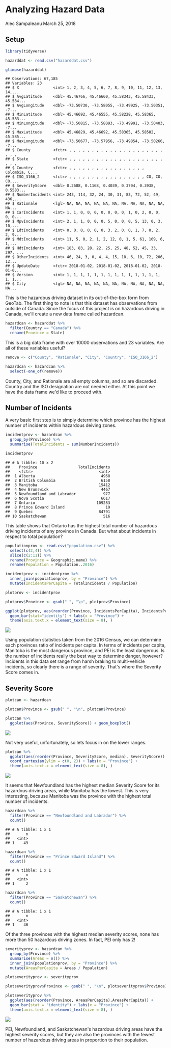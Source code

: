 Analyzing Hazard Data
================
Alec Sampaleanu
March 25, 2018

Setup
-----

``` r
library(tidyverse)
```

``` r
hazarddat <- read.csv("hazarddat.csv")

glimpse(hazarddat)
```

    ## Observations: 67,185
    ## Variables: 23
    ## $ X               <int> 1, 2, 3, 4, 5, 6, 7, 8, 9, 10, 11, 12, 13, 14,...
    ## $ AvgLatitude     <dbl> 45.46766, 45.46660, 45.58343, 45.58433, 45.584...
    ## $ AvgLongitude    <dbl> -73.50730, -73.58055, -73.49925, -73.50351, -7...
    ## $ MinLatitude     <dbl> 45.46692, 45.46555, 45.58228, 45.58365, 45.583...
    ## $ MinLongitude    <dbl> -73.50815, -73.58093, -73.49991, -73.50403, -7...
    ## $ MaxLatitude     <dbl> 45.46829, 45.46692, 45.58365, 45.58502, 45.585...
    ## $ MaxLongitude    <dbl> -73.50677, -73.57956, -73.49854, -73.50266, -7...
    ## $ County          <fctr> , , , , , , , , , , , , , , , , , , , , , , , , 
    ## $ State           <fctr> , , , , , , , , , , , , , , , , , , , , , , , , 
    ## $ Country         <fctr> , , , , , , , , , , , , , , , , , Colombia, C...
    ## $ ISO_3166_2      <fctr> , , , , , , , , , , , , , , , , , CO, CO, CO,...
    ## $ SeverityScore   <dbl> 0.2688, 0.1168, 0.4039, 0.3704, 0.3938, 0.5583...
    ## $ NumberIncidents <int> 243, 114, 32, 24, 30, 31, 83, 72, 52, 49, 436,...
    ## $ Rationale       <lgl> NA, NA, NA, NA, NA, NA, NA, NA, NA, NA, NA, NA...
    ## $ CarIncidents    <int> 1, 1, 0, 0, 0, 0, 0, 0, 0, 1, 0, 2, 0, 0, 0, 0...
    ## $ MpvIncidents    <int> 2, 1, 1, 0, 0, 0, 5, 0, 0, 0, 5, 13, 0, 3, 10,...
    ## $ LdtIncidents    <int> 0, 0, 0, 0, 0, 0, 3, 2, 0, 0, 1, 7, 0, 2, 2, 9...
    ## $ MdtIncidents    <int> 11, 5, 0, 2, 1, 2, 12, 0, 1, 5, 61, 109, 6, 1,...
    ## $ HdtIncidents    <int> 183, 83, 28, 22, 25, 25, 48, 52, 45, 33, 297, ...
    ## $ OtherIncidents  <int> 46, 24, 3, 0, 4, 4, 15, 18, 6, 10, 72, 206, 12...
    ## $ UpdateDate      <fctr> 2018-01-02, 2018-01-02, 2018-01-02, 2018-01-0...
    ## $ Version         <int> 1, 1, 1, 1, 1, 1, 1, 1, 1, 1, 1, 1, 1, 1, 1, 1...
    ## $ City            <lgl> NA, NA, NA, NA, NA, NA, NA, NA, NA, NA, NA, NA...

This is the hazardous driving dataset in its out-of-the-box form from GeoTab. The first thing to note is that this dataset has observations from outside of Canada. Since the focus of this project is on hazardous driving in Canada, we'll create a new data frame called hazardcan.

``` r
hazardcan <- hazarddat %>%
  filter(Country == "Canada") %>%
  rename(Province = State)
```

This is a big data frame with over 10000 observations and 23 variables. Are all of these variables useful?

``` r
remove <- c("County", "Rationale", "City", "Country", "ISO_3166_2")

hazardcan <- hazardcan %>%
  select(-one_of(remove))
```

County, City, and Rationale are all empty columns, and so are discarded. Country and the ISO designation are not needed either. At this point we have the data frame we'd like to proceed with.

Number of Incidents
-------------------

A very basic first step is to simply determine which province has the highest number of incidents within hazardous deiving zones.

``` r
incidentprov <- hazardcan %>%
  group_by(Province) %>%
  summarise(TotalIncidents = sum(NumberIncidents))

incidentprov
```

    ## # A tibble: 10 x 2
    ##    Province                  TotalIncidents
    ##    <fctr>                             <int>
    ##  1 Alberta                             4968
    ##  2 British Columbia                    6158
    ##  3 Manitoba                           15412
    ##  4 New Brunswick                       4467
    ##  5 Newfoundland and Labrador            977
    ##  6 Nova Scotia                         6617
    ##  7 Ontario                           109283
    ##  8 Prince Edward Island                  19
    ##  9 Quebec                             84791
    ## 10 Saskatchewan                         516

This table shows that Ontario has the highest total number of hazardous driving incidents of any province in Canada. But what about incidents in respect to total population?

``` r
populationprov <- read.csv("population.csv") %>%
  select(c(2,4)) %>%
  slice(c(2:11)) %>%
  rename(Province = Geographic.name) %>%
  rename(Population = Population..2016)

incidentprov <- incidentprov %>%
  inner_join(populationprov, by = "Province") %>%
  mutate(IncidentsPerCapita = TotalIncidents / Population)

plotprov <- incidentprov

plotprov$Province <- gsub(" ", "\n", plotprov$Province)

ggplot(plotprov, aes(reorder(Province, IncidentsPerCapita), IncidentsPerCapita)) +
  geom_bar(stat="identity") + labs(x = "Province") + 
  theme(axis.text.x = element_text(size = 8), )
```

![](Analyzing-Hazard-Data_files/figure-markdown_github/unnamed-chunk-6-1.png)

Using population statistics taken from the 2016 Census, we can determine each provinces ratio of incidents per capita. In terms of incidents per capita, Manitoba is the most dangerous province, and PEI is the least dangerous. Is the number of incidents really the best way to determine danger, however? Incidents in this data set range from harsh braking to multi-vehicle incidents, so clearly there is a range of severity. That's where the Severity Score comes in.

Severity Score
--------------

``` r
plotcan <- hazardcan

plotcan$Province <- gsub(" ", "\n", plotcan$Province)

plotcan %>%
  ggplot(aes(Province, SeverityScore)) + geom_boxplot()
```

![](Analyzing-Hazard-Data_files/figure-markdown_github/unnamed-chunk-7-1.png)

Not very useful, unfortunately, so lets focus in on the lower ranges.

``` r
plotcan %>%
  ggplot(aes(reorder(Province, SeverityScore, median), SeverityScore)) + geom_boxplot() +
  coord_cartesian(ylim = c(0, 2)) + labs(x = "Province") + 
  theme(axis.text.x = element_text(size = 8), )
```

![](Analyzing-Hazard-Data_files/figure-markdown_github/unnamed-chunk-8-1.png)

It seems that Newfoundland has the highest median Severity Score for its hazardous driving areas, while Manitoba has the lowest. This is very interesting, because Manitoba was the province with the highest total number of incidents.

``` r
hazardcan %>%
  filter(Province == "Newfoundland and Labrador") %>%
  count()
```

    ## # A tibble: 1 x 1
    ##       n
    ##   <int>
    ## 1    49

``` r
hazardcan %>%
  filter(Province == "Prince Edward Island") %>%
  count()
```

    ## # A tibble: 1 x 1
    ##       n
    ##   <int>
    ## 1     2

``` r
hazardcan %>%
  filter(Province == "Saskatchewan") %>%
  count()
```

    ## # A tibble: 1 x 1
    ##       n
    ##   <int>
    ## 1    46

Of the three provinces with the highest median severity scores, none has more than 50 hazardous driving zones. In fact, PEI only has 2!

``` r
severityprov <- hazardcan %>%
  group_by(Province) %>%
  summarise(Areas = n()) %>%
  inner_join(populationprov, by = "Province") %>%
  mutate(AreasPerCapita = Areas / Population)

plotseverityprov <- severityprov

plotseverityprov$Province <- gsub(" ", "\n", plotseverityprov$Province)

plotseverityprov %>%
  ggplot(aes(reorder(Province, AreasPerCapita),AreasPerCapita)) + 
  geom_bar(stat = "identity") + labs(x = "Province") + 
  theme(axis.text.x = element_text(size = 8), )
```

![](Analyzing-Hazard-Data_files/figure-markdown_github/unnamed-chunk-10-1.png)

PEI, Newfoundland, and Saskatchewan's hazardous driving areas have the highest severity scores, but they are also the provinces with the fewest number of hazardous driving areas in proportion to their population.
